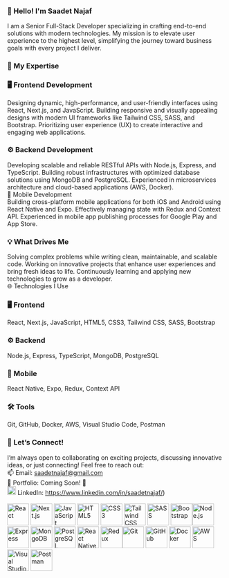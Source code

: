 ### 👋 Hello! I'm Saadet Najaf

I am a Senior Full-Stack Developer specializing in crafting end-to-end solutions with modern technologies. My mission is to elevate user experience to the highest level, simplifying the journey toward business goals with every project I deliver.

### 🚀 My Expertise

### 🖥️ Frontend Development<br/>
Designing dynamic, high-performance, and user-friendly interfaces using React, Next.js, and JavaScript.
Building responsive and visually appealing designs with modern UI frameworks like Tailwind CSS, SASS, and Bootstrap.
Prioritizing user experience (UX) to create interactive and engaging web applications.<br/>
### ⚙️ Backend Development<br/>
Developing scalable and reliable RESTful APIs with Node.js, Express, and TypeScript.
Building robust infrastructures with optimized database solutions using MongoDB and PostgreSQL.
Experienced in microservices architecture and cloud-based applications (AWS, Docker).<br/>
📱 Mobile Development<br/>
Building cross-platform mobile applications for both iOS and Android using React Native and Expo.
Effectively managing state with Redux and Context API.
Experienced in mobile app publishing processes for Google Play and App Store.<br/>

### 💡 What Drives Me<br/>
Solving complex problems while writing clean, maintainable, and scalable code.
Working on innovative projects that enhance user experiences and bring fresh ideas to life.
Continuously learning and applying new technologies to grow as a developer.<br/>
🌐 Technologies I Use<br/>

### 🖥️ Frontend
React, Next.js, JavaScript, HTML5, CSS3, Tailwind CSS, SASS, Bootstrap

### ⚙️ Backend
Node.js, Express, TypeScript, MongoDB, PostgreSQL

### 📱 Mobile
React Native, Expo, Redux, Context API

### 🛠️ Tools
Git, GitHub, Docker, AWS, Visual Studio Code, Postman

### 💬 Let’s Connect!<br/>

I’m always open to collaborating on exciting projects, discussing innovative ideas, or just connecting! Feel free to reach out:<br/>
📫 Email: saadetnajaf@gmail.com<br/>
💼 Portfolio: Coming Soon! 🚀<br/>
<img src="https://cdn-icons-png.flaticon.com/128/3536/3536505.png" width="20" height="20"> LinkedIn: https://www.linkedin.com/in/saadetnajaf/)
<br/><br/>
<img src="https://upload.wikimedia.org/wikipedia/commons/a/a7/React-icon.svg" width="50" height="50" alt="React" />  <img src="https://upload.wikimedia.org/wikipedia/commons/8/8e/Nextjs-logo.svg" width="50" height="50" alt="Next.js" /> <img src="https://upload.wikimedia.org/wikipedia/commons/6/6a/JavaScript-logo.png" width="50" height="50" alt="JavaScript" /> <img src="https://upload.wikimedia.org/wikipedia/commons/6/61/HTML5_logo_and_wordmark.svg" width="50" height="50" alt="HTML5" /> <img src="https://upload.wikimedia.org/wikipedia/commons/d/d5/CSS3_logo_and_wordmark.svg" width="50" height="50" alt="CSS3" /> <img src="https://upload.wikimedia.org/wikipedia/commons/d/d5/Tailwind_CSS_Logo.svg" width="50" height="50" alt="Tailwind CSS" /> <img src="https://upload.wikimedia.org/wikipedia/commons/9/96/Sass_Logo_Color.svg" width="50" height="50" alt="SASS" /> <img src="https://upload.wikimedia.org/wikipedia/commons/b/b2/Bootstrap_logo.svg" width="50" height="50" alt="Bootstrap" /><img src="https://upload.wikimedia.org/wikipedia/commons/d/d9/Node.js_logo.svg" width="50" height="50" alt="Node.js" /> <img src="https://upload.wikimedia.org/wikipedia/commons/6/64/Expressjs.png" width="50" height="50" alt="Express" /> <img src="https://upload.wikimedia.org/wikipedia/commons/9/93/MongoDB_Logo.svg" width="50" height="50" alt="MongoDB" /> <img src="https://upload.wikimedia.org/wikipedia/commons/2/29/Postgresql_elephant.svg" width="50" height="50" alt="PostgreSQL" /> <img src="https://upload.wikimedia.org/wikipedia/commons/a/a7/React-icon.svg" width="50" height="50" alt="React Native" /> <img src="https://upload.wikimedia.org/wikipedia/commons/4/49/Redux.png" width="50" height="50" alt="Redux" /><img src="https://upload.wikimedia.org/wikipedia/commons/3/3f/Git_icon.svg" width="50" height="50" alt="Git" /> <img src="https://upload.wikimedia.org/wikipedia/commons/9/91/Octicons-mark-github.svg" width="50" height="50" alt="GitHub" /> <img src="https://upload.wikimedia.org/wikipedia/commons/4/4e/Docker_%28container_engine%29_logo.svg" width="50" height="50" alt="Docker" /> <img src="https://upload.wikimedia.org/wikipedia/commons/9/93/Amazon_Web_Services_Logo.svg" width="50" height="50" alt="AWS" /> <img src="https://upload.wikimedia.org/wikipedia/commons/9/9a/Visual_Studio_Code_1.35_icon.svg" width="50" height="50" alt="Visual Studio Code" /> <img src="https://upload.wikimedia.org/wikipedia/commons/c/c2/Postman_%28software%29.png" width="50" height="50" alt="Postman" />
